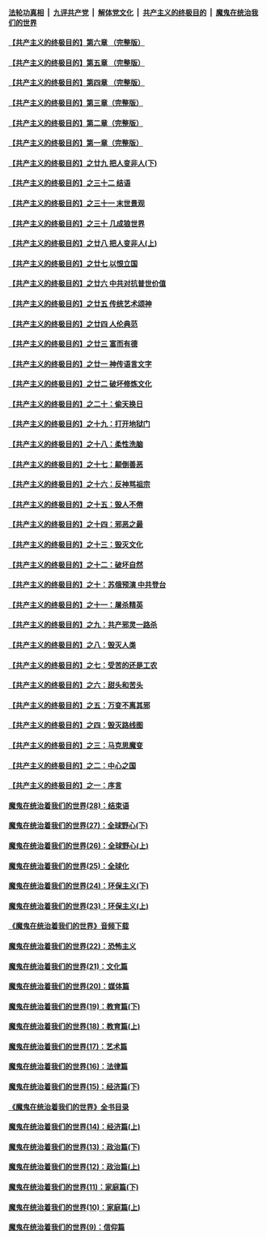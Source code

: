 ####  [法轮功真相](../../../../basic/blob/master/README.md?t=07031302) &nbsp;|&nbsp; [九评共产党](../../../../9ping.md/blob/master/README.md?t=07031302) &nbsp;|&nbsp; [解体党文化](../../../../jtdwh.md/blob/master/README.md?t=07031302)  &nbsp;|&nbsp; [共产主义的终极目的](../../../../gczydzjmd.md/blob/master/README.md?t=07031302) &nbsp;|&nbsp; [魔鬼在统治我们的世界](../../../../mgztzwmdsj.md/blob/master/README.md?t=07031302) 

#### [【共产主义的终极目的】第六章 （完整版）](../pages/nsc422/n11428913.md?t=07031302) 

#### [【共产主义的终极目的】第五章 （完整版）](../pages/nsc422/n11428912.md?t=07031302) 

#### [【共产主义的终极目的】第四章 （完整版）](../pages/nsc422/n11428907.md?t=07031302) 

#### [【共产主义的终极目的】第三章（完整版）](../pages/nsc422/n11428848.md?t=07031302) 

#### [【共产主义的终极目的】第二章（完整版）](../pages/nsc422/n11428831.md?t=07031302) 

#### [【共产主义的终极目的】第一章（完整版）](../pages/nsc422/n11417651.md?t=07031302) 

#### [【共产主义的终极目的】之廿九 把人变非人(下)](../pages/nsc422/n11344140.md?t=07031302) 

#### [【共产主义的终极目的】之三十二 结语](../pages/nsc422/n11360535.md?t=07031302) 

#### [【共产主义的终极目的】之三十一 末世景观](../pages/nsc422/n11351129.md?t=07031302) 

#### [【共产主义的终极目的】之三十 几成狼世界](../pages/nsc422/n11348280.md?t=07031302) 

#### [【共产主义的终极目的】之廿八 把人变非人(上)](../pages/nsc422/n11340492.md?t=07031302) 

#### [【共产主义的终极目的】之廿七 以恨立国](../pages/nsc422/n11336944.md?t=07031302) 

#### [【共产主义的终极目的】之廿六 中共对抗普世价值](../pages/nsc422/n11324785.md?t=07031302) 

#### [【共产主义的终极目的】之廿五 传统艺术颂神](../pages/nsc422/n11296396.md?t=07031302) 

#### [【共产主义的终极目的】之廿四 人伦典范](../pages/nsc422/n11296397.md?t=07031302) 

#### [【共产主义的终极目的】之廿三 富而有德](../pages/nsc422/n11283598.md?t=07031302) 

#### [【共产主义的终极目的】之廿一 神传语言文字](../pages/nsc422/n11263265.md?t=07031302) 

#### [【共产主义的终极目的】之廿二 破坏修炼文化](../pages/nsc422/n11245728.md?t=07031302) 

#### [【共产主义的终极目的】之二十：偷天换日](../pages/nsc422/n11238846.md?t=07031302) 

#### [【共产主义的终极目的】之十九：打开地狱门](../pages/nsc422/n11206376.md?t=07031302) 

#### [【共产主义的终极目的】之十八：柔性洗脑](../pages/nsc422/n11199994.md?t=07031302) 

#### [【共产主义的终极目的】之十七：颠倒善恶](../pages/nsc422/n11179782.md?t=07031302) 

#### [【共产主义的终极目的】之十六：反神骂祖宗](../pages/nsc422/n11166798.md?t=07031302) 

#### [【共产主义的终极目的】之十五：毁人不倦](../pages/nsc422/n11166792.md?t=07031302) 

#### [【共产主义的终极目的】之十四：邪恶之最](../pages/nsc422/n11150249.md?t=07031302) 

#### [【共产主义的终极目的】之十三：毁灭文化](../pages/nsc422/n11135227.md?t=07031302) 

#### [【共产主义的终极目的】之十二：破坏自然](../pages/nsc422/n11135214.md?t=07031302) 

#### [【共产主义的终极目的】之十：苏俄预演 中共登台](../pages/nsc422/n11118424.md?t=07031302) 

#### [【共产主义的终极目的】之十一：屠杀精英](../pages/nsc422/n11118442.md?t=07031302) 

#### [【共产主义的终极目的】之九：共产邪灵一路杀](../pages/nsc422/n11114139.md?t=07031302) 

#### [【共产主义的终极目的】之八：毁灭人类](../pages/nsc422/n11108503.md?t=07031302) 

#### [【共产主义的终极目的】之七：受苦的还是工农](../pages/nsc422/n11101809.md?t=07031302) 

#### [【共产主义的终极目的】之六：甜头和苦头](../pages/nsc422/n11096971.md?t=07031302) 

#### [【共产主义的终极目的】之五：万变不离其邪](../pages/nsc422/n11091285.md?t=07031302) 

#### [【共产主义的终极目的】之四：毁灭路线图](../pages/nsc422/n11086284.md?t=07031302) 

#### [【共产主义的终极目的】之三：马克思魔变](../pages/nsc422/n11061941.md?t=07031302) 

#### [【共产主义的终极目的】之二：中心之国](../pages/nsc422/n11047728.md?t=07031302) 

#### [【共产主义的终极目的】之一：序言](../pages/nsc422/n11086077.md?t=07031302) 

#### [魔鬼在统治着我们的世界(28)：结束语](../pages/nsc422/n10936246.md?t=07031302) 

#### [魔鬼在统治着我们的世界(27)：全球野心(下)](../pages/nsc422/n10928319.md?t=07031302) 

#### [魔鬼在统治着我们的世界(26)：全球野心(上)](../pages/nsc422/n10900318.md?t=07031302) 

#### [魔鬼在统治着我们的世界(25)：全球化](../pages/nsc422/n10788205.md?t=07031302) 

#### [魔鬼在统治着我们的世界(24)：环保主义(下)](../pages/nsc422/n10695307.md?t=07031302) 

#### [魔鬼在统治着我们的世界(23)：环保主义(上)](../pages/nsc422/n10688613.md?t=07031302) 

#### [《魔鬼在统治着我们的世界》音频下载](../pages/nsc422/n10635553.md?t=07031302) 

#### [魔鬼在统治着我们的世界(22)：恐怖主义](../pages/nsc422/n10614727.md?t=07031302) 

#### [魔鬼在统治着我们的世界(21)：文化篇](../pages/nsc422/n10597706.md?t=07031302) 

#### [魔鬼在统治着我们的世界(20)：媒体篇](../pages/nsc422/n10586579.md?t=07031302) 

#### [魔鬼在统治着我们的世界(19)：教育篇(下)](../pages/nsc422/n10564808.md?t=07031302) 

#### [魔鬼在统治着我们的世界(18)：教育篇(上)](../pages/nsc422/n10526970.md?t=07031302) 

#### [魔鬼在统治着我们的世界(17)：艺术篇](../pages/nsc422/n10499093.md?t=07031302) 

#### [魔鬼在统治着我们的世界(16)：法律篇](../pages/nsc422/n10485969.md?t=07031302) 

#### [魔鬼在统治着我们的世界(15)：经济篇(下)](../pages/nsc422/n10469975.md?t=07031302) 

#### [《魔鬼在统治着我们的世界》全书目录](../pages/nsc422/n10464261.md?t=07031302) 

#### [魔鬼在统治着我们的世界(14)：经济篇(上)](../pages/nsc422/n10457370.md?t=07031302) 

#### [魔鬼在统治着我们的世界(13)：政治篇(下)](../pages/nsc422/n10448270.md?t=07031302) 

#### [魔鬼在统治着我们的世界(12)：政治篇(上)](../pages/nsc422/n10444576.md?t=07031302) 

#### [魔鬼在统治着我们的世界(11)：家庭篇(下)](../pages/nsc422/n10440961.md?t=07031302) 

#### [魔鬼在统治着我们的世界(10)：家庭篇(上)](../pages/nsc422/n10435448.md?t=07031302) 

#### [魔鬼在统治着我们的世界(9)：信仰篇](../pages/nsc422/n10432159.md?t=07031302) 


